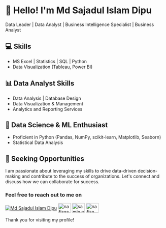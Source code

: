 # 👋 Hello! I'm Md Sajadul Islam Dipu

Data Leader | Data Analyst | Business Intelligence Specialist | Business Analyst

## 💻 Skills

- MS Excel | Statistics | SQL | Python
- Data Visualization (Tableau, Power BI)

## 📊 Data Analyst Skills

- Data Analysis | Database Design
- Data Visualization & Management
- Analytics and Reporting Services

## 🔬 Data Science & ML Enthusiast

- Proficient in Python (Pandas, NumPy, scikit-learn, Matplotlib, Seaborn)
- Statistical Data Analysis

## 🌟 Seeking Opportunities

I am passionate about leveraging my skills to drive data-driven decision-making and contribute to the success of organizations. Let's connect and discuss how we can collaborate for success. 

<h3 align="left">Feel free to reach out to me on</h3>
<p align="left">
<a href="https://www.linkedin.com/in/md-sajadul-islam-dipu-1a2870193/" target="_blank"><img align="center" src="https://raw.githubusercontent.com/rahuldkjain/github-profile-readme-generator/master/src/images/icons/Social/linked-in-alt.svg" alt="Md Sajadul Islam Dipu"></a>
<a href="https://kaggle.com/nafisaanjumsamia" target="blank"><img align="center" src="https://raw.githubusercontent.com/rahuldkjain/github-profile-readme-generator/master/src/images/icons/Social/kaggle.svg" alt="nafisaanjumsamia" height="30" width="40" /></a>
<a href="https://fb.com/samia.nafisaanjum" target="blank"><img align="center" src="https://raw.githubusercontent.com/rahuldkjain/github-profile-readme-generator/master/src/images/icons/Social/facebook.svg" alt="samia.nafisaanjum" height="30" width="40" /></a>
<a href="https://instagram.com/nafisa_anjum_samia" target="blank"><img align="center" src="https://raw.githubusercontent.com/rahuldkjain/github-profile-readme-generator/master/src/images/icons/Social/instagram.svg" alt="nafisa_anjum_samia" height="30" width="40" /></a>
</p>


Thank you for visiting my profile!
